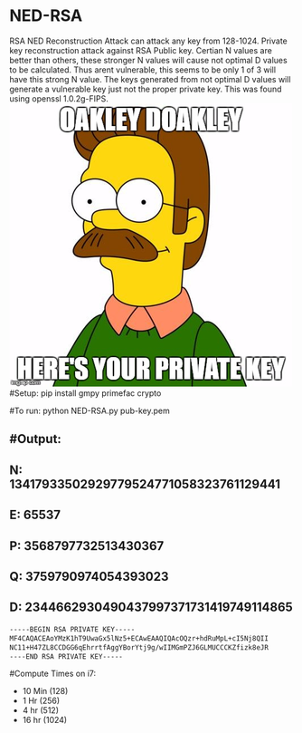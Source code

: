 # NED-RSA
RSA NED Reconstruction Attack can attack any key from 128-1024. Private key reconstruction attack against RSA Public key. Certian N values are better than others, these stronger N values will cause not optimal D values to be calculated. Thus arent vulnerable, this seems to be only 1 of 3 will have this strong N value. The keys generated from not optimal D values will generate a vulnerable key just not the proper private key. This was found using openssl 1.0.2g-FIPS. 
![alt-text](https://github.com/gdisneyleugers/NED-RSA/blob/master/17ipst.jpg "Oakley Doakley")
#Setup: 
  pip install gmpy primefac crypto

#To run:
  python NED-RSA.py pub-key.pem

#Output:
  ----------------------------------------------------------------
  N: 13417933502929779524771058323761129441
  ----------------------------------------------------------------
  E: 65537
  ----------------------------------------------------------------
  P: 3568797732513430367
  ----------------------------------------------------------------
  Q: 3759790974054393023
  ----------------------------------------------------------------
  D: 2344662930490437997371731419749114865
  ----------------------------------------------------------------
    -----BEGIN RSA PRIVATE KEY-----
    MF4CAQACEAoYMzK1hT9UwaGx5lNz5+ECAwEAAQIQAcOQzr+hdRuMpL+cI5Nj8QII
    NC11+H47ZL8CCDGG6qEhrrtfAggYBorYtj9g/wIIMGmPZJ6GLMUCCCKZfizk8eJR
    ----END RSA PRIVATE KEY-----
  
#Compute Times on i7:
  - 10 Min (128)
  - 1 Hr (256)
  - 4 hr (512)
  - 16 hr (1024)


